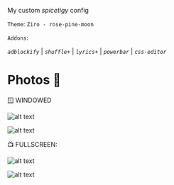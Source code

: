 My custom *spicetigy* config

```Theme```: ```Ziro - rose-pine-moon```

```Addons```:

*```adblockify```* | *```shuffle+```* | *```lyrics+```* | *```powerbar```* | *```css-editor```*

# Photos 📸

🪟 WINDOWED

![alt text](screenshots/1.png)

![alt text](screenshots/2.png)

📺 FULLSCREEN:

![alt text](screenshots/3.png)

![alt text](screenshots/4.png)


